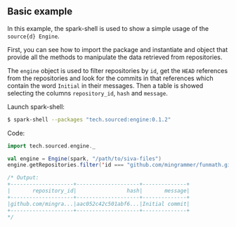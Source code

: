 ## Basic example

In this example, the spark-shell is used to show a simple usage of the `source{d} Engine`.

First, you can see how to import the package and instantiate and object that provide all the methods to manipulate the data retrieved from repositories.

The `engine` object is used to filter repositories by `id`, get the `HEAD` references from the repositories and look for the commits in that references which contain the word `Initial` in their messages. Then a table is showed selecting the columns `repository_id`, `hash` and `message`.

Launch spark-shell:
```sh
$ spark-shell --packages "tech.sourced:engine:0.1.2"
```

Code:
```scala
import tech.sourced.engine._

val engine = Engine(spark, "/path/to/siva-files")
engine.getRepositories.filter('id === "github.com/mingrammer/funmath.git").getReferences.filter('name === "refs/heads/HEAD").getCommits.filter('message.contains("Initial")).select('repository_id, 'hash, 'message).show

/* Output:
+--------------------+--------------------+--------------+
|       repository_id|                hash|       message|
+--------------------+--------------------+--------------+
|github.com/mingra...|aac052c42c501abf6...|Initial commit|
+--------------------+--------------------+--------------+
*/
```
